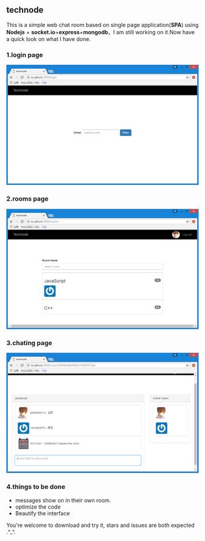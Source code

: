 ## technode

This is a simple web chat room based on single page application(**SPA**) using **Nodejs** + **socket.io**+**express**+**mongodb**，I am still working on it.Now have a quick look on what I have done.

### 1.login page
![login](./static/images/pic1.png "login")


### 2.rooms page
![rooms](./static/images/pic2.png "rooms")


### 3.chating page 
![chating](./static/images/pic3.png "chating")

### 4.things to be done
- messages show on in their own room.
- optimize the code
- Beautify the interface

You're welcome to download and try it, stars and issues are both expected .^_^.
